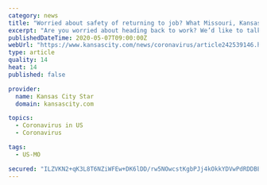 ```yaml
---
category: news
title: "Worried about safety of returning to job? What Missouri, Kansas workers should know"
excerpt: "Are you worried about heading back to work? We’d like to talk to you. Send us an email at khardy@kcstar.com or call 816-234-4337. The reopening of stores and restaurants in Kansas and Missouri brings some hope of an economic recovery after weeks of mounting unemployment and plummeting consumer confidence."
publishedDateTime: 2020-05-07T09:00:00Z
webUrl: "https://www.kansascity.com/news/coronavirus/article242539146.html"
type: article
quality: 14
heat: 14
published: false

provider:
  name: Kansas City Star
  domain: kansascity.com

topics:
  - Coronavirus in US
  - Coronavirus

tags:
  - US-MO

secured: "ILZVKN2+qK3L8T6NZiWFEw+DK6lDD/rw5NOwcstKgbPJj4kOkkYDVwPdRDDBEEeko51tNkr5MCyXZ1lcECx434QzlcLqJMQo2PONpAfH6ZgjpGGgVUvDTOQnHz/32TYZQNZ4HKj4MvQhTQHTBq35fBk3tI1uiZgR0eNvxzn0QYN3UZw3BrmwtTEloQp0GcoBajnPrvdm7fVvrSCtYYqTwOiJYwDh351skuo/4lRqjV+08q1TCdbLEtYiBVmqz2XEuCXZo4PIznw0vQQoiTFHGhDhtLttBh7KQ5Xxo/HRqiZRDPQ/9XZYFSixvbi2OIw+XoJjBrpwGZ3aN7lsWwoGRm6Is0arVMdI5MCu2BzD6MbL/H5v1rKHDrE7MvkrzgbRMLUTeRBvt9BY+wz+gFGtLTfiyXMcSOSm7xvCajpsKuAmhO5nHkUei8CENZKR80xURQtkNywGPu9Mjbs61RaFiPsvw+h6LRivIUMOA35/MmI=;LenZ+R/f8ylFfnuKIp9g6A=="
---
```


